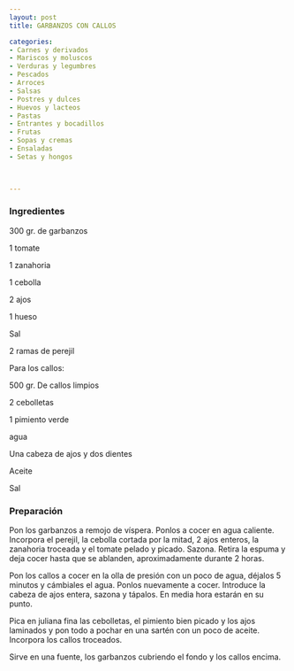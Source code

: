 ```yaml
---
layout: post
title: GARBANZOS CON CALLOS

categories:
- Carnes y derivados
- Mariscos y moluscos
- Verduras y legumbres
- Pescados
- Arroces
- Salsas
- Postres y dulces
- Huevos y lacteos
- Pastas
- Entrantes y bocadillos
- Frutas
- Sopas y cremas
- Ensaladas
- Setas y hongos
 


---
```


<h3>Ingredientes</h3>

300 gr. de garbanzos

1 tomate

1 zanahoria

1 cebolla

2 ajos

1 hueso

Sal

2 ramas de perejil

Para los callos:

500 gr. De callos limpios

2 cebolletas

1 pimiento verde

agua

Una cabeza de ajos y dos dientes

Aceite

Sal

<h3>Preparación</h3>

Pon los garbanzos a remojo de víspera. Ponlos a cocer en agua caliente. Incorpora el perejil, la cebolla cortada por la mitad, 2 ajos enteros, la zanahoria troceada y el tomate pelado y picado. Sazona. Retira la espuma y deja cocer hasta que se ablanden, aproximadamente durante 2 horas.

Pon los callos a cocer en la olla de presión con un poco de agua, déjalos 5 minutos y cámbiales el agua. Ponlos nuevamente a cocer. Introduce la cabeza de ajos entera, sazona y tápalos. En media hora estarán en su punto.

Pica en juliana fina las cebolletas, el pimiento bien picado y los ajos laminados y pon todo a pochar en una sartén con un poco de aceite. Incorpora los callos troceados.

Sirve en una fuente, los garbanzos cubriendo el fondo y los callos encima.

